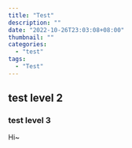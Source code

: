 ```yaml
---
title: "Test"
description: ""
date: "2022-10-26T23:03:08+08:00"
thumbnail: ""
categories:
  - "test"
tags:
  - "Test"
---
```


## test level 2

### test level 3

Hi~
